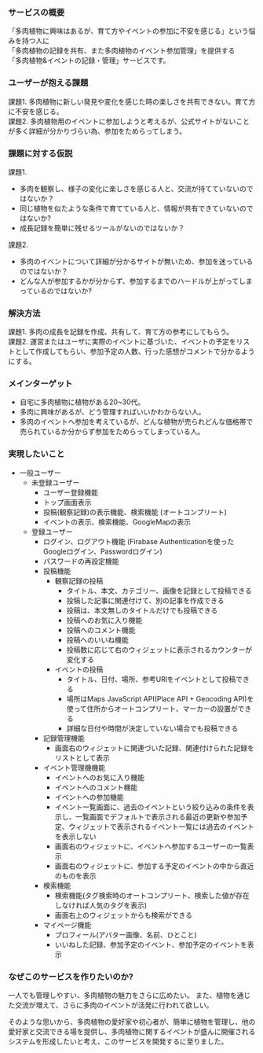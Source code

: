 ### サービスの概要
「多肉植物に興味はあるが、育て方やイベントの参加に不安を感じる」という悩みを持つ人に  
「多肉植物の記録を共有、また多肉植物のイベント参加管理」を提供する  
「多肉植物&イベントの記録・管理」サービスです。  

### ユーザーが抱える課題
課題1. 多肉植物に新しい発見や変化を感じた時の楽しさを共有できない。育て方に不安を感じる。  
課題2. 多肉植物用のイベントに参加しようと考えるが、公式サイトがないことが多く詳細が分かりづらい為、参加をためらってしまう。

### 課題に対する仮説
課題1.
- 多肉を観察し、様子の変化に楽しさを感じる人と、交流が持てていないのではないか？
- 同じ植物を似たような条件で育てている人と、情報が共有できていないのではないか?
- 成長記録を簡単に残せるツールがないのではないか？

課題2.
- 多肉のイベントについて詳細が分かるサイトが無いため、参加を迷っているのではないか？
- どんな人が参加するかが分からず、参加するまでのハードルが上がってしまっているのではないか?

### 解決方法
課題1. 多肉の成長を記録を作成、共有して、育て方の参考にしてもらう。  
課題2. 運営またはユーザに実際のイベントに基づいた、イベントの予定をリストとして作成してもらい、参加予定の人数、行った感想がコメントで分かるようにする。

### メインターゲット
- 自宅に多肉植物に植物がある20~30代。
- 多肉に興味があるが、どう管理すればいいかわからない人。
- 多肉のイベントへ参加を考えているが、どんな植物が売られどんな価格帯で売られているか分からず参加をためらってしまっている人。

### 実現したいこと
- 一般ユーザー
    - 未登録ユーザー
        - ユーザー登録機能
        - トップ画面表示
        - 投稿(観察記録)の表示機能、検索機能 (オートコンプリート)
        - イベントの表示、検索機能、GoogleMapの表示
    - 登録ユーザー
        - ログイン、ログアウト機能 (Firabase Authenticationを使ったGoogleログイン、Passwordログイン)
        - パスワードの再設定機能
        - 投稿機能
            - 観察記録の投稿
                - タイトル、本文、カテゴリー、画像を記録として投稿できる
                - 投稿した記事に関連付けて、別の記事を作成できる
                - 投稿は、本文無しのタイトルだけでも投稿できる
                - 投稿へのお気に入り機能
                - 投稿へのコメント機能
                - 投稿へのいいね機能
                - 投稿数に応じて右のウィジェットに表示されるカウンターが変化する
            - イベントの投稿
                - タイトル、日付、場所、参考URlをイベントとして投稿できる
                - 場所はMaps JavaScript API(Place API + Geocoding API)を使って住所からオートコンプリート、マーカーの設置ができる
                - 詳細な日付や時間が決定していない場合でも投稿できる
        - 記録管理機能
            - 画面右のウィジェットに関連づいた記録、関連付けられた記録をリストとして表示
        - イベント管理機機能
            - イベントへのお気に入り機能
            - イベントへのコメント機能
            - イベントへの参加機能
            - イベント一覧画面に、過去のイベントという絞り込みの条件を表示し、一覧画面でデフォルトで表示される最近の更新や参加予定、ウィジェットで表示されるイベント一覧には過去のイベントを表示しない
            - 画面右のウィジェットに、イベントへ参加するユーザーの一覧表示
            - 画面右のウィジェットに、参加する予定のイベントの中から直近のものを表示
        - 検索機能
            - 検索機能(タグ検索時のオートコンプリート、検索した値が存在しなければ人気のタグを表示)
            - 画面右上のウィジェットからも検索ができる
        - マイページ機能
            - プロフィール(アバター画像、名前、ひとこと)
            - いいねした記録、参加予定のイベント、参加予定のイベントを表示

### なぜこのサービスを作りたいのか?
一人でも管理しやすい、多肉植物の魅力をさらに広めたい。
また、植物を通じた交流が増えて、さらに多肉のイベントが活発に行われて欲しい。

そのような思いから、多肉植物の愛好家や初心者が、簡単に植物を管理し、他の愛好家と交流できる場を提供し、多肉植物に関するイベントが盛んに開催されるシステムを形成したいと考え、このサービスを開発するに至りました。